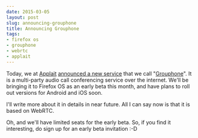 ```yaml
---
date: 2015-03-05
layout: post
slug: announcing-grouphone
title: Announcing Grouphone
tags:
- firefox os
- grouphone
- webrtc
- applait
---
```


Today, we at [Applait](http://applait.com) [announced a new service](http://blog.applait.com/123) that we call "[Grouphone](http://grouphone.applait.com)". It is a multi-party audio call conferencing service over the internet. We'll be bringing it to Firefox OS as an early beta this month, and have plans to roll out versions for Android and iOS soon.

I'll write more about it in details in near future. All I can say now is that it is based on WebRTC.

Oh, and we'll have limited seats for the early beta. So, if you find it interesting, do sign up for an early beta invitation :-D
